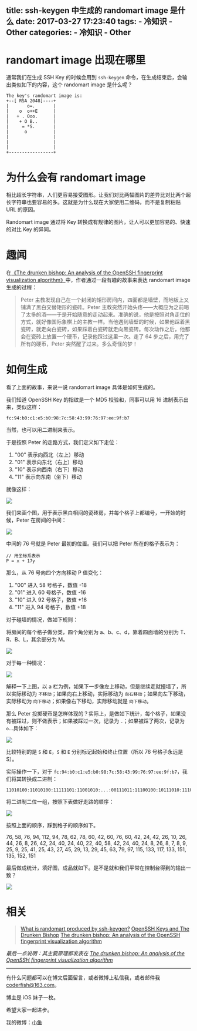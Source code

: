 title: ssh-keygen 中生成的 randomart image 是什么
date: 2017-03-27 17:23:40
tags:
    - 冷知识
    - Other
categories:
    - 冷知识
    - Other
---

# randomart image 出现在哪里

通常我们在生成 SSH Key 的时候会用到 `ssh-keygen` 命令，在生成结束后，会输出类似如下的内容，这个 randomart image 是什么呢？

```
The key's randomart image is:
+--[ RSA 2048]----+
|       o=.       |
|    o  o++E      |
|   + . Ooo.      |
|    + O B..      |
|     = *S.       |
|      o          |
|                 |
|                 |
|                 |
+-----------------+
```

<!-- More -->
# 为什么会有 randomart image

相比超长字符串，人们更容易接受图形。让我们对比两幅图片的差异比对比两个超长字符串也要容易的多。这就是为什么现在大家使用二维码，而不是复制粘贴 URL 的原因。

Randomart image 通过将 Key 转换成有规律的图片，让人可以更加容易的、快速的对比 Key 的异同。

# 趣闻

在[《The drunken bishop: An analysis of the OpenSSH
fingerprint visualization algorithm》](http://aarontoponce.org/drunken_bishop.pdf)中，作者通过一段有趣的故事来表达 randomart image 生成的过程：

> Peter 主教发现自己在一个封闭的矩形房间内，四面都是墙壁，而地板上又铺满了黑白交替矩形的瓷砖。Peter 主教突然开始头疼——大概应为之前喝了太多的酒——于是开始随意的走动起来。准确的说，他是按照对角走位的方式，就好像国际象棋上的主教一样。当他遇到墙壁的时候，如果他踩着黑瓷砖，就走向白瓷砖，如果踩着白瓷砖就走向黑瓷砖。每次动作之后，他都会在瓷砖上放置一个硬币，记录他踩过这里一次。走了 64 步之后，用完了所有的硬币，Peter 突然醒了过来。多么奇怪的梦！

# 如何生成

看了上面的故事，来说一说 randomart image 具体是如何生成的。

我们知道 OpenSSH Key 的指纹是一个 MD5 校验和，同事可以用 16 进制表示出来，类似这样：

```
fc:94:b0:c1:e5:b0:98:7c:58:43:99:76:97:ee:9f:b7
```

当然，也可以用二进制来表示。

于是按照 Peter 的走路方式，我们定义如下走位：

1. "00" 表示向西北（左上）移动
2. "01" 表示向东北（右上）移动
3. "10" 表示向西南（右下）移动
4. "11" 表示向东南（坐下）移动

就像这样：

![](http://7xt4xp.com1.z0.glb.clouddn.com/blog_ssh-keygen%20%E4%B8%AD%E7%94%9F%E6%88%90%E7%9A%84%20randomart%20image%20%E6%98%AF%E4%BB%80%E4%B9%88-01.jpg)


我们来画个图，用于表示黑白相间的瓷砖房，并每个格子上都编号，一开始的时候，Peter 在房间的中间：

![](http://7xt4xp.com1.z0.glb.clouddn.com/blog_ssh-keygen%20%E4%B8%AD%E7%94%9F%E6%88%90%E7%9A%84%20randomart%20image%20%E6%98%AF%E4%BB%80%E4%B9%88-02.jpg)

中间的 76 号就是 Peter 最初的位置。我们可以把 Peter 所在的格子表示为：

```
// 用坐标系表示
P = x + 17y
```


那么，从 76 号向四个方向移动 P 值变化：

1. "00" 进入 58 号格子，数值 -18
2. "01" 进入 60 号格子，数值 -16
3. "10" 进入 92 号格子，数值 +16
4. "11" 进入 94 号格子，数值 +18

对于碰墙的情况，做如下规则：

将房间的每个格子做分类，四个角分别为 a、b、c、d，靠着四面墙的分别为 T、R、B、L，其余部分为 M。

![](http://7xt4xp.com1.z0.glb.clouddn.com/blog_ssh-keygen%20%E4%B8%AD%E7%94%9F%E6%88%90%E7%9A%84%20randomart%20image%20%E6%98%AF%E4%BB%80%E4%B9%88-03.jpg)

对于每一种情况：

![](http://7xt4xp.com1.z0.glb.clouddn.com/blog_ssh-keygen%20%E4%B8%AD%E7%94%9F%E6%88%90%E7%9A%84%20randomart%20image%20%E6%98%AF%E4%BB%80%E4%B9%88-04.jpg)

解释一下上图，以 a 栏为例，如果下一步像左上移动，但是继续走就撞墙了，所以实际移动为 `不移动`；如果向右上移动，实际移动为 `向右移动`；如果向左下移动，实际移动为 `向下移动`；如果像右下移动，实际移动就是 `向下移动`。

那么 Peter 投掷硬币是怎样体现的？实际上，是做如下统计，每个格子，如果没有被踩过，则不做表示；如果被踩过一次，记录为 `.`；如果被踩了两次，记录为 `o`...具体如下：

![](http://7xt4xp.com1.z0.glb.clouddn.com/blog_ssh-keygen%20%E4%B8%AD%E7%94%9F%E6%88%90%E7%9A%84%20randomart%20image%20%E6%98%AF%E4%BB%80%E4%B9%88-05.jpg)

比较特别的是 `S` 和 `E`，`S` 和 `E` 分别标记起始和终止位置（所以 76 号格子永远是 S）。

实际操作一下，对于 `fc:94:b0:c1:e5:b0:98:7c:58:43:99:76:97:ee:9f:b7`，我们将其转换成二进制：

```
11010100:11010100:11111101:11001010:...:00111011:11100100:10111010:11101001
```

将二进制二位一组，按照下表做好走路的顺序：

![](http://7xt4xp.com1.z0.glb.clouddn.com/blog_ssh-keygen%20%E4%B8%AD%E7%94%9F%E6%88%90%E7%9A%84%20randomart%20image%20%E6%98%AF%E4%BB%80%E4%B9%88-06.jpg)

按照上面的顺序，踩到格子的顺序如下。

76, 58, 76, 94, 112, 94, 78, 62, 78, 60, 42, 60, 76, 60, 42, 24, 42, 26, 10, 26, 44, 26, 8, 26, 42, 24, 40, 24, 40, 22, 40, 58, 42, 24, 40, 24, 8, 26, 8, 7, 8, 9, 25, 9, 25, 41, 25, 43, 27, 45, 29, 13, 29, 45, 63, 79, 97, 115, 133, 117, 133, 151, 135, 152, 151

最后做成统计，填好图，成品就如下。是不是就和我们平常在控制台得到的输出一致？

![](http://7xt4xp.com1.z0.glb.clouddn.com/blog_ssh-keygen%20%E4%B8%AD%E7%94%9F%E6%88%90%E7%9A%84%20randomart%20image%20%E6%98%AF%E4%BB%80%E4%B9%88-07.jpg)

# 相关

> [What is randomart produced by ssh-keygen?](https://superuser.com/questions/22535/what-is-randomart-produced-by-ssh-keygen)
> [OpenSSH Keys and The Drunken Bishop](https://pthree.org/2013/05/30/openssh-keys-and-the-drunken-bishop/)
> [The drunken bishop: An analysis of the OpenSSH
fingerprint visualization algorithm](http://aarontoponce.org/drunken_bishop.pdf)

*最后一点说明：其主要原理都发表在 [The drunken bishop: An analysis of the OpenSSH
fingerprint visualization algorithm](http://aarontoponce.org/drunken_bishop.pdf)*

----

有什么问题都可以在博文后面留言，或者微博上私信我，或者邮件我 <coderfish@163.com>。

博主是 iOS 妹子一枚。

希望大家一起进步。

我的微博：[小鱼](http://weibo.com/coderfish/)

